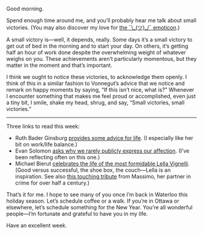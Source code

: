 Good morning.

Spend enough time around me, and you’ll probably hear me talk about small victories. (You may also discover my love for [the ¯\\\_(ツ)\_/¯ emoticon](https://lucascherkewski.com/shrug/).)

A small victory is—well, it depends, really. Some days it’s a small victory to get out of bed in the morning and to start your day. On others, it’s getting half an hour of work done despite the overwhelming weight of whatever weighs on you. These achievements aren’t particularly momentous, but they matter in the moment and that’s important.

I think we ought to notice these victories, to acknowledge them openly. I think of this in a similar fashion to Vonnegut’s advice that we notice and remark on happy moments by saying, “If this isn’t nice, what is?” Whenever I encounter something that makes me feel proud or accomplished, even just a tiny bit, I smile, shake my head, shrug, and say, “Small victories, small victories.”

***

Three links to read this week:

* Ruth Bader Ginsburg [provides some advice for life](https://www.nytimes.com/2016/10/02/opinion/sunday/ruth-bader-ginsburgs-advice-for-living.html). (I especially like her bit on work/life balance.)
* Evan Solomon [asks why we rarely publicly express our affection](http://www.macleans.ca/society/what-we-dont-talk-about-when-we-talk-about-gord-downie/). (I’ve been reflecting often on this one.)
* Michael Bierut [celebrates the life of the most formidable Lella Vignelli](https://designobserver.com/article.php?id=8277). (Good versus successful, the shoe box, the couch—Lella is an inspiration. See also [this touching tribute](http://www.vignelli.com/Designed_by_Lella.pdf) from Massimo, her partner in crime for over half a century.)

That’s it for me. I hope to see many of you once I’m back in Waterloo this holiday season. Let’s schedule coffee or a walk. If you’re in Ottawa or elsewhere, let’s schedule something for the New Year. You’re all wonderful people—I’m fortunate and grateful to have you in my life.

Have an excellent week.
